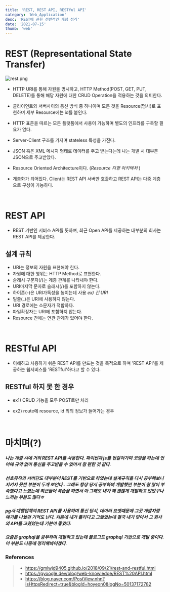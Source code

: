 ```yaml
---
title: 'REST, REST API, RESTful API'
category: 'Web_Application'
desc: 'REST에 관한 전반적인 개념 정리'
date: '2021-07-15'
thumb: 'web'
---
```


# REST (Representational State Transfer)

![rest.png](https://raw.githubusercontent.com/woolarinet/blog_content/main/images/Web_Application/rest/1.png)
- HTTP URI를 통해 자원을 명시하고, HTTP Method(POST, GET, PUT, DELETE)를 통해 해당 자원에 대한 CRUD Operation을 적용하는 것을 의미한다.
- 클라이언트와 서버사이의 통신 방식 중 하나이며 모든 것을 Resource(명사)로 표현하며 세부 Resource에는 id를 붙인다.
- HTTP 표준을 따르는 모든 플랫폼에서 사용이 가능하며 별도의 인프라를 구축할 필요가 없다.
- Server-Client 구조를 가지며 stateless 특성을 가진다. 
- JSON 혹은 XML 메시지 형태로 데이터를 주고 받는다는데 나는 개발 시 대부분 JSON으로 주고받았다.
- Resource Oriented Architecture이다. (*Resource 지향 아키텍처* )
- 계층화가 되어있다. Client는 REST API 서버만 호출하고 REST API는 다중 계층으로 구성이 가능하다.

  &nbsp;
# REST API

- REST 기반인 서비스 API를 뜻하며, 최근 Open API를 제공하는 대부분의 회사는 REST API를 제공한다.

## 설계 규칙

 - URI는 정보의 자원을 표현해야 한다.
 - 자원에 대한 행위는 HTTP Method로 표현한다.
 - 슬래시 구분자(/)는 계층 관계를 나타내야 한다.
 - URI마지막 문자로 슬래시(/)를 포함하지 않는다.
 - 하이픈(-)은 URI가독성을 높이는데 사용   *ex) 긴 URI*
 - 밑줄(_)은 URI에 사용하지 않는다.
 - URI 경로에는 소문자가 적합하다.
 - 파일확장자는 URI에 포함하지 않는다.
 - Resource 간에는 연관 관계가 있어야 한다.

  &nbsp;
# RESTful API

- 이해하고 사용하기 쉬운 REST API를 만드는 것을 목적으로 하며 'REST API'를 제공하는 웹서비스를 'RESTful'하다고 할 수 있다.

## RESTful 하지 못 한 경우

- ex1) CRUD 기능을 모두 POST로만 처리
- ex2) route에 resource, id 외의 정보가 들어가는 경우

  &nbsp;
# 마치며(?)

##### 나는 개발 시에 거의 REST API를 사용한다. 파이썬과 js를 번갈아가며 코딩을 하는데 언어에 규약 없이 통신을 주고받을 수 있어서 참 편한 것 같다.
##### 선호뮤직의 서버단도 대부분이 REST를 기반으로 하였는데 설계규칙을 다시 공부해보니 지키지 못한 부분이 두개 보인다.. 그래도 항상 당시 공부하며 개발했던 부분이 참 많이 부족했다고 느꼈는데 최근들어 복습을 하면서 아 그래도 내가 꽤 괜찮게 개발하고 있었구나 느끼는 부분도 많다ㅎ 
##### pg사 대행업체의 REST API를 사용하며 통신 당시, 데이터 포맷때문에 그곳 개발자랑 얘기를 나눴던 기억도 난다. 처음에 내가 틀리다고 그랬었는데 결국 내가 맞아서 그 회사의 API를 고쳤었는데 기분이 좋았다.
##### 요즘은 graphql을 공부하며 개발하고 있는데 블로그도 graphql 기반으로 개발 중이다. 이 부분도 나중에 정리해봐야겠다.

### References
> - <https://gmlwjd9405.github.io/2018/09/21/rest-and-restful.html>
> - <https://gyoogle.dev/blog/web-knowledge/REST%20API.html>
> - <https://blog.naver.com/PostView.nhn?isHttpsRedirect=true&blogId=hoyeon0&logNo=50137172782>

